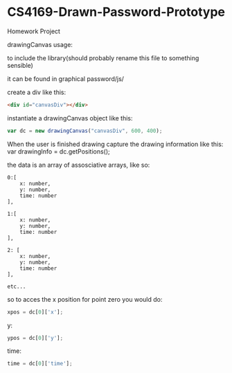 CS4169-Drawn-Password-Prototype
===============================

Homework Project

drawingCanvas usage:

<script type="text/javascript" src="js/script.js"></script> to include the library(should probably rename this file to something sensible)
it can be found in graphical password/js/

create a div like this:
```html
<div id="canvasDiv"></div>
```

instantiate a drawingCanvas object like this:
```javascript
var dc = new drawingCanvas("canvasDiv", 600, 400);
```

When the user is finished drawing capture the drawing information like this:
var drawingInfo = dc.getPositions();

the data is an array of assosciative arrays, like so:
```
0:[
	x: number,
	y: number,
	time: number
],

1:[
	x: number,
	y: number,
	time: number
],

2: [
	x: number,
	y: number,
	time: number
],

etc...
```

so to acces the x position for point zero you would do:
```javascript
xpos = dc[0]['x'];
```
y:
```javascript
ypos = dc[0]['y'];
```
time:
```javascript
time = dc[0]['time'];
```